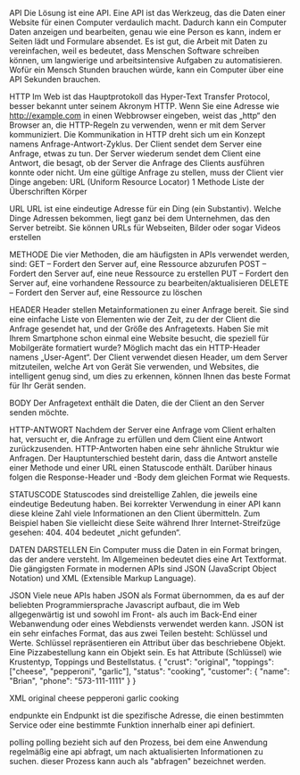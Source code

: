 
API
Die Lösung ist eine API. Eine API ist das Werkzeug, das die Daten einer Website für einen Computer verdaulich macht. Dadurch kann ein Computer Daten anzeigen und bearbeiten, genau wie eine Person es kann, indem er Seiten lädt und Formulare absendet. Es ist gut, die Arbeit mit Daten zu vereinfachen, weil es bedeutet, dass Menschen Software schreiben können, um langwierige und arbeitsintensive Aufgaben zu automatisieren. Wofür ein Mensch Stunden brauchen würde, kann ein Computer über eine API Sekunden brauchen.

HTTP
Im Web ist das Hauptprotokoll das Hyper-Text Transfer Protocol, besser bekannt unter seinem Akronym HTTP. Wenn Sie eine Adresse wie http://example.com in einen Webbrowser eingeben, weist das „http“ den Browser an, die HTTP-Regeln zu verwenden, wenn er mit dem Server kommuniziert.
Die Kommunikation in HTTP dreht sich um ein Konzept namens Anfrage-Antwort-Zyklus. Der Client sendet dem Server eine Anfrage, etwas zu tun. Der Server wiederum sendet dem Client eine Antwort, die besagt, ob der Server die Anfrage des Clients ausführen konnte oder nicht.
Um eine gültige Anfrage zu stellen, muss der Client vier Dinge angeben:
URL (Uniform Resource Locator) 1
Methode
Liste der Überschriften
Körper

URL
URL ist eine eindeutige Adresse für ein Ding (ein Substantiv). Welche Dinge Adressen bekommen, liegt ganz bei dem Unternehmen, das den Server betreibt. Sie können URLs für Webseiten, Bilder oder sogar Videos erstellen

METHODE
Die vier Methoden, die am häufigsten in APIs verwendet werden, sind:
GET – Fordert den Server auf, eine Ressource abzurufen
POST – Fordert den Server auf, eine neue Ressource zu erstellen
PUT – Fordert den Server auf, eine vorhandene Ressource zu bearbeiten/aktualisieren
DELETE – Fordert den Server auf, eine Ressource zu löschen


HEADER
Header stellen Metainformationen zu einer Anfrage bereit. Sie sind eine einfache Liste von Elementen wie der Zeit, zu der der Client die Anfrage gesendet hat, und der Größe des Anfragetexts.
Haben Sie mit Ihrem Smartphone schon einmal eine Website besucht, die speziell für Mobilgeräte formatiert wurde? Möglich macht das ein HTTP-Header namens „User-Agent“. Der Client verwendet diesen Header, um dem Server mitzuteilen, welche Art von Gerät Sie verwenden, und Websites, die intelligent genug sind, um dies zu erkennen, können Ihnen das beste Format für Ihr Gerät senden.

BODY
Der Anfragetext enthält die Daten, die der Client an den Server senden möchte.

HTTP-ANTWORT
Nachdem der Server eine Anfrage vom Client erhalten hat, versucht er, die Anfrage zu erfüllen und dem Client eine Antwort zurückzusenden. HTTP-Antworten haben eine sehr ähnliche Struktur wie Anfragen. Der Hauptunterschied besteht darin, dass die Antwort anstelle einer Methode und einer URL einen Statuscode enthält. Darüber hinaus folgen die Response-Header und -Body dem gleichen Format wie Requests.

STATUSCODE
Statuscodes sind dreistellige Zahlen, die jeweils eine eindeutige Bedeutung haben. Bei korrekter Verwendung in einer API kann diese kleine Zahl viele Informationen an den Client übermitteln. Zum Beispiel haben Sie vielleicht diese Seite während Ihrer Internet-Streifzüge gesehen: 404. 404 bedeutet „nicht gefunden“.

DATEN DARSTELLEN
Ein Computer muss die Daten in ein Format bringen, das der andere versteht. Im Allgemeinen bedeutet dies eine Art Textformat. Die gängigsten Formate in modernen APIs sind JSON (JavaScript Object Notation) und XML (Extensible Markup Language).

JSON
Viele neue APIs haben JSON als Format übernommen, da es auf der beliebten Programmiersprache Javascript aufbaut, die im Web allgegenwärtig ist und sowohl im Front- als auch im Back-End einer Webanwendung oder eines Webdiensts verwendet werden kann. JSON ist ein sehr einfaches Format, das aus zwei Teilen besteht: Schlüssel und Werte. Schlüssel repräsentieren ein Attribut über das beschriebene Objekt. Eine Pizzabestellung kann ein Objekt sein. Es hat Attribute (Schlüssel) wie Krustentyp, Toppings und Bestellstatus.
{
  "crust": "original",
  "toppings": ["cheese", "pepperoni", "garlic"],
  "status": "cooking",
  "customer": {
    "name": "Brian",
    "phone": "573-111-1111"
  }
}


XML
<order>
    <crust>original</crust>
    <toppings>
        <topping>cheese</topping>
        <topping>pepperoni</topping>
        <topping>garlic</topping>
    </toppings>
    <status>cooking</status>
</order>



endpunkte
ein Endpunkt ist die spezifische Adresse, die einen bestimmten Service oder eine bestimmte Funktion innerhalb einer api definiert.

polling
polling bezieht sich auf den Prozess, bei dem eine Anwendung regelmäßig eine api abfragt, um nach aktualisierten Informationen zu suchen. dieser Prozess kann auch als "abfragen" bezeichnet werden.
